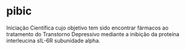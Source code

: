 # pibic
Iniciação Científica cujo objetivo tem sido encontrar fármacos ao tratamento do Transtorno Depressivo mediante a inibição da proteína interleucina sIL-6R subunidade alpha.
